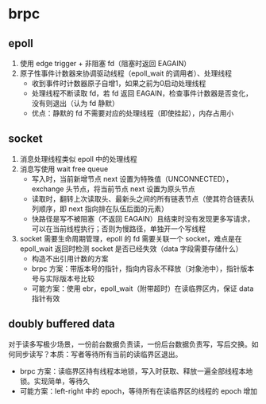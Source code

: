 # brpc

## epoll

1. 使用 edge trigger + 非阻塞 fd（阻塞时返回 EAGAIN）
2. 原子性事件计数器来协调驱动线程（epoll_wait 的调用者）、处理线程
   - 收到事件时计数器原子自增1，如果之前为0启动处理线程
   - 处理线程不断读取 fd，若 fd 返回 EAGAIN，检查事件计数器是否变化，没有则退出（认为 fd 静默）
   - 优点：静默的 fd 不需要对应的处理线程（即使挂起），内存占用小

## socket

1. 消息处理线程类似 epoll 中的处理线程
2. 消息写使用 wait free queue
   - 写入时，当前新增节点 next 设置为特殊值（UNCONNECTED），exchange 头节点，将当前节点 next 设置为原头节点
   - 读取时，翻转上次读取头、最新头之间的所有链表节点（使其符合链表队列顺序，即 next 指向排在队伍后面的元素）
   - 快路径是写不被阻塞（不返回 EAGAIN）且结束时没有发现更多写请求，可以在当前线程执行；否则为慢路径，单独开一个写线程
3. socket 需要生命周期管理，epoll 的 fd 需要关联一个 socket，难点是在 epoll_wait 返回时检测 socket 是否已经失效（data 字段需要存储什么）
   - 构造不出引用计数的方案
   - brpc 方案：带版本号的指针，指向内容永不释放（对象池中），指针版本号与实际版本号比较
   - 可能方案：使用 ebr，epoll_wait（附带超时）在读临界区内，保证 data 指针有效

## doubly buffered data

对于读多写极少场景，一份前台数据负责读，一份后台数据负责写，写后交换。如何同步读写？本质：写者等待所有当前的读临界区退出。

- brpc 方案：读临界区持有线程本地锁，写入时获取、释放一遍全部线程本地锁。实现简单，等待久
- 可能方案：left-right 中的 epoch，等待所有在读临界区的线程的 epoch 增加
